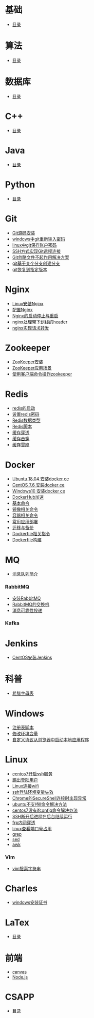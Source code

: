 # 基础
- <a href="underlie.md">目录</a>

# 算法
- <a href="ALGORITHM.md">目录</a>

# 数据库
- <a href="DB.md">目录</a>

# C++
- <a href="CPP.md">目录</a>

# Java
- <a href="JAVA.md">目录</a>

# Python
- <a href="PYTHON.md">目录</a>

# Git
- <a href="Git/Git源码安装.md">Git源码安装</a>
- <a href="Git/windows中git重新输入密码.md">windows中git重新输入密码</a>
- <a href="Git/linux中git保存账户密码.md">linux中git保存账户密码</a>
- <a href="Git/SSH方式实现Git远程连接.md">SSH方式实现Git远程连接</a>
- <a href="Git/Git忽略文件不起作用解决方案.md">Git忽略文件不起作用解决方案</a>
- <a href="Git/git基于某个分支创建分支.md">git基于某个分支创建分支</a>
- <a href="Git/git恢复到指定版本.md">git恢复到指定版本</a>

# Nginx
- <a href="Nginx/Linux安装Nginx.md">Linux安装Nginx</a>
- <a href="Nginx/配置Nginx.md">配置Nginx</a>
- <a href="Nginx/Nginx的启动停止与重启.md">Nginx的启动停止与重启</a>
- <a href="Nginx/nginx处理带下划线的header.md">nginx处理带下划线的header</a>
- <a href="Nginx/nginx实现请求转发.md">nginx实现请求转发</a>

# Zookeeper
- <a href="Zookeeper/ZooKeeper安装.md">ZooKeeper安装</a>
- <a href="Zookeeper/ZooKeeper应用场景.md">ZooKeeper应用场景</a>
- <a href="Zookeeper/使用客户端命令操作zookeeper.md">使用客户端命令操作zookeeper</a>

# Redis
- <a href="Redis/redis的启动.md">redis的启动</a>
- <a href="Redis/设置redis密码.md">设置redis密码</a>
- <a href="Redis/Redis数据类型.md">Redis数据类型</a>
- <a href="Redis/Redis脚本.md">Redis脚本</a>
- <a href="Redis/缓存穿透.md">缓存穿透</a>
- <a href="Redis/缓存击穿.md">缓存击穿</a>
- <a href="Redis/缓存雪崩.md">缓存雪崩</a>

# Docker
- <a href="Docker/Ubuntu安装docker.md">Ubuntu 18.04 安装docker ce</a>
- <a href="Docker/CentOS安装docker.md">CentOS 7.6 安装docker ce</a>
- <a href="Docker/Windows10安装docker.md">Windows10 安装docker ce</a>
- <a href="Docker/DockerHub加速.md">DockerHub加速</a>
- <a href="Docker/基本命令.md">基本命令</a>
- <a href="Docker/镜像相关命令.md">镜像相关命令</a>
- <a href="Docker/容器相关命令.md">容器相关命令</a>
- <a href="Docker/常用应用部署.md">常用应用部署</a>
- <a href="Docker/迁移与备份.md">迁移与备份</a>
- <a href="Docker/Dockerfile相关指令.md">Dockerfile相关指令</a>
- <a href="Docker/Dockerfile构建.md">Dockerfile构建</a>

# MQ
- <a href="RabbitMQ/消息队列简介.md">消息队列简介</a>
### RabbitMQ
- <a href="RabbitMQ/安装RabbitMQ.md">安装RabbitMQ</a>
- <a href="RabbitMQ/RabbitMQ的交换机.md">RabbitMQ的交换机</a>
- <a href="RabbitMQ/消息可靠性投递.md">消息可靠性投递</a>
### Kafka

# Jenkins
- <a href="Jenkins/CentOS安装Jenkins.md">CentOS安装Jenkins</a>

# 科普
- <a href="科普/希腊字母表.md">希腊字母表</a>
<!-- - <a href="科普/穿越计算机的迷雾/01继电器.md">继电器</a>
- <a href="科普/穿越计算机的迷雾/02门电路.md">门电路</a>
- <a href="科普/穿越计算机的迷雾/03二进制加法器.md">二进制加法器</a>
- <a href="科普/穿越计算机的迷雾/04实现减法.md">实现减法</a> -->

# Windows
- <a href="Windows/注册表脚本.md">注册表脚本</a>
- <a href="Windows/修改环境变量.md">修改环境变量</a>
- <a href="Windows/自定义协议从浏览器中启动本地应用程序.md">自定义协议从浏览器中启动本地应用程序</a>

# Linux
- <a href="Linux/centos7开启ssh服务.md">centos7开启ssh服务</a>
- <a href="Linux/踢出登陆用户.md">踢出登陆用户</a>
- <a href="Linux/Linux连接wifi.md">Linux连接wifi</a>
- <a href="Linux/ssh登陆环境变量失效.md">ssh登陆环境变量失效</a>
- <a href="Linux/Chrome的SecureShell连接时出现异常.md">Chrome的SecureShell连接时出现异常</a>
- <a href="Linux/ubuntu不支持ll命令解决方法.md">ubuntu不支持ll命令解决方法</a>
- <a href="Linux/centos7没有ifconfig命令解决办法.md">centos7没有ifconfig命令解决办法</a>
- <a href="Linux/SSH断开后进程在后台继续运行.md">SSH断开后进程在后台继续运行</a>
- <a href="Linux/frp内网穿透.md">frp内网穿透</a>
- <a href="Linux/linux查看端口号占用.md">linux查看端口号占用</a>
- <a href="Linux/grep.md">grep</a>
- <a href="Linux/sed.md">sed</a>
- <a href="Linux/awk.md">awk</a>
### Vim
- <a href="Linux/vim/vim搜索字符串.md">vim搜索字符串</a>

# Charles
- <a href="Charles/windows安装证书.md">windows安装证书</a>

# LaTex
- <a href="LATEX.md">目录</a>

# 前端
- <a href="fe/canvas/index.md">canvas</a>
- <a href="fe/node/index.md">Node.js</a>

# CSAPP
- <a href="CSAPP.md">目录</a>
